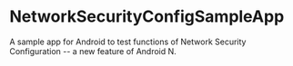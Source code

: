 # NetworkSecurityConfigSampleApp

A sample app for Android to test functions of Network Security Configuration -- a new feature of Android N.
